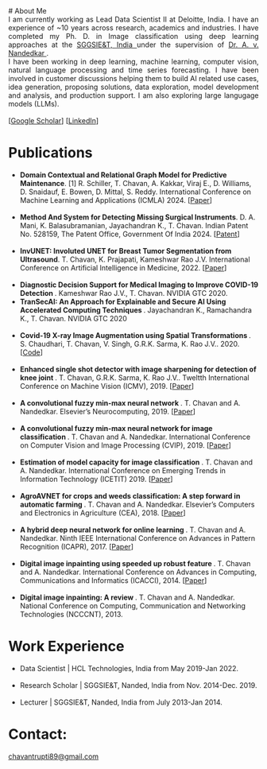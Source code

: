 <head>
<title> 
Trupti Chavan
</title>
</head>
# About Me
<div style = "text-align: justify"> I am currently working as Lead Data Scientist II at Deloitte, India. I have an experience of ~10 years across research, academics and industries. I have completed my Ph. D. in Image classification using deep learning approaches at the <a href="https://www.sggs.ac.in/"> SGGSIE&T, India </a> under the supervision of <a href="https://scholar.google.co.in/citations?hl=en&user=nNveFNUAAAAJ&view_op=list_works&sortby=pubdate"> Dr. A. v. Nandedkar </a>.
<br />
I have been working in deep learning, machine learning, computer vision, natural language processing and time series forecasting. I have been involved in customer discussions helping them to build AI related use cases, idea generation, proposing solutions, data exploration, model development and analysis, and production support. I am also exploring large langugage models (LLMs).
</div>

<br />
[<a href="https://scholar.google.co.in/citations?user=gZe6sSUAAAAJ&hl=en">Google Scholar</a>] [<a href="https://www.linkedin.com/in/trupti-chavan-992a999b">LinkedIn</a>]

# Publications 
<ul>

  <li> <b>  Domain Contextual and Relational Graph Model for Predictive Maintenance</b>. [1]	R. Schiller, T. Chavan, A. Kakkar, Viraj E., D. Williams, D. Snaidauf, E. Bowen, D. Mittal, S. Reddy. International Conference on Machine Learning and Applications (ICMLA) 2024. [<a href="https://www.icmla-conference.org/icmla24/acceptedpapers.html">Paper</a>]</li>
 <br />

 <li> <b>  Method And System for Detecting Missing Surgical Instruments</b>. D. A. Mani, K. Balasubramanian, Jayachandran K., T. Chavan. Indian Patent No. 528159, The Patent Office, Government Of India 2024. [<a href="https://iprsearch.ipindia.gov.in/PublicSearch/PublicationSearch/ApplicationStatus">Patent</a>]</li>
 <br />

 <li> <b>  InvUNET: Involuted UNET for Breast Tumor Segmentation from Ultrasound</b>. T. Chavan, K. Prajapati, Kameshwar Rao J.V. International Conference on Artificial Intelligence in Medicine, 2022. [<a href="https://arxiv.org/pdf/2203.13628.pdf">Paper</a>]</li>
 <br />
 
 <li> <b>  Diagnostic Decision Support for Medical Imaging to Improve COVID-19 Detection </b>. Kameshwar Rao J.V., T. Chavan. NVIDIA GTC 2020.
 <br />
 
 <li> <b>  TranSecAI: An Approach for Explainable and Secure AI Using Accelerated Computing Techniques </b>. Jayachandran K., Ramachandra K., T. Chavan. NVIDIA GTC 2020 </li>
 <br />
 
 <li> <b> Covid-19 X-ray Image Augmentation using Spatial Transformations </b>. S. Chaudhari, T. Chavan, V. Singh, G.R.K. Sarma, K. Rao J.V.. 2020. [<a href="https://github.com/ERS-HCL/Covid-19-X-ray-Image-Augmentation-">Code</a>]</li> 
 <br />

 <li> <b> Enhanced single shot detector with image sharpening for detection of knee joint </b>. T. Chavan, G.R.K. Sarma, K. Rao J.V.. Tweltth International Conference on Machine Vision (ICMV), 2019. [<a href="https://www.spiedigitallibrary.org/conference-proceedings-of-spie/11433/114330C/Enhanced-single-shot-detector-with-image-sharpening-for-detection-of/10.1117/12.2557509.short">Paper</a>]</li>
 <br />

 <li> <b> A convolutional fuzzy min-max neural network </b>. T. Chavan and A. Nandedkar. Elsevier’s Neurocomputing, 2019. [<a href="https://arxiv.org/pdf/1812.10240?ref=https://githubhelp.com">Paper</a>]</li>
 <br />

 <li> <b> A convolutional fuzzy min-max neural network for image classification </b>. T. Chavan and A. Nandedkar. International Conference on Computer Vision and Image Processing (CVIP), 2019. [<a href="https://link.springer.com/chapter/10.1007/978-981-15-4018-9_10">Paper</a>]</li>
 <br />

 <li> <b> Estimation of model capacity for image classification </b>. T. Chavan and A. Nandedkar. International Conference on Emerging Trends in Information Technology (ICETIT) 2019. [<a href="https://link.springer.com/chapter/10.1007/978-3-030-30577-2_44">Paper</a>]</li>
 <br />

 <li> <b> AgroAVNET for crops and weeds classification: A step forward in automatic farming </b>. T. Chavan and A. Nandedkar. Elsevier’s Computers and Electronics in Agriculture (CEA), 2018. [<a href="https://www.sciencedirect.com/science/article/abs/pii/S0168169918305532">Paper</a>]</li>
 <br />

 <li> <b> A hybrid deep neural network for online learning </b>. T. Chavan and A. Nandedkar. Ninth IEEE International Conference on Advances in Pattern Recognition (ICAPR), 2017. [<a href="https://ieeexplore.ieee.org/abstract/document/8592942">Paper</a>]</li>
 <br />

 <li> <b> Digital image inpainting using speeded up robust feature </b>. T. Chavan and A. Nandedkar. International Conference on Advances in Computing, Communications and Informatics (ICACCI), 2014. [<a href="https://ieeexplore.ieee.org/abstract/document/6968221">Paper</a>]</li>
 <br />

 <li> <b> Digital image inpainting: A review </b>. T. Chavan and A. Nandedkar. National Conference on Computing, Communication and Networking Technologies (NCCCNT), 2013.</li>
</ul>

# Work Experience
<ul>
<li> Data Scientist | HCL Technologies, India from	May 2019-Jan 2022.</li>
 <br />
<li> Research Scholar | SGGSIE&T, Nanded, India from	Nov. 2014-Dec. 2019.</li>
 <br />
<li> Lecturer | SGGSIE&T, Nanded, India from	July 2013-Jan 2014.</li>
</ul>

# Contact:
chavantrupti89@gmail.com

